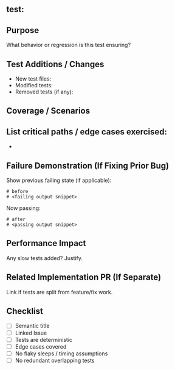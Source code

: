 ## test: <short imperative summary>
<!-- Replace above line with semantic title. -->

## Purpose
What behavior or regression is this test ensuring?

## Test Additions / Changes
- New test files:
- Modified tests:
- Removed tests (if any):

## Coverage / Scenarios
List critical paths / edge cases exercised:
- 
- 

## Failure Demonstration (If Fixing Prior Bug)
Show previous failing state (if applicable):
```
# before
# <failing output snippet>
```
Now passing:
```
# after
# <passing output snippet>
```

## Performance Impact
Any slow tests added? Justify.

## Related Implementation PR (If Separate)
Link if tests are split from feature/fix work.

## Checklist
- [ ] Semantic title
- [ ] Linked Issue
- [ ] Tests are deterministic
- [ ] Edge cases covered
- [ ] No flaky sleeps / timing assumptions
- [ ] No redundant overlapping tests
